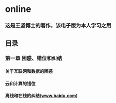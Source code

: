 # online
### 这是王坚博士的著作，该电子版为本人学习之用

## 目录
### 第一章 困惑、错位和纠结
#### 关于互联网和数据的困惑
#### 云和计算的错位
#### 离线和在线的纠结(www.baidu.com)
